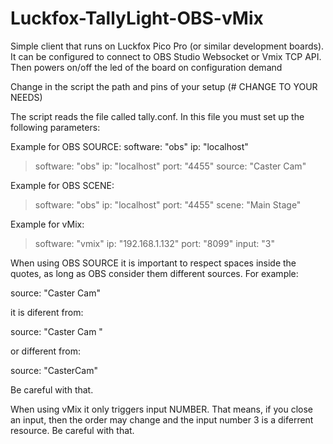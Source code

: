 # Luckfox-TallyLight-OBS-vMix
Simple client that runs on Luckfox Pico Pro (or similar development boards). It can be configured to connect to OBS Studio Websocket or Vmix TCP API. Then powers on/off the led of the board on configuration demand


Change in the script the path and pins of your setup (# CHANGE TO YOUR NEEDS)

The script reads the file called tally.conf. In this file you must set up the following parameters:

  Example for OBS SOURCE:
  software: "obs"
  ip: "localhost"
  
  >software: "obs"
  >ip: "localhost"
  >port: "4455"
  >source: "Caster Cam"
  
  Example for OBS SCENE:
  >software: "obs"
  >ip: "localhost"
  >port: "4455"
  >scene: "Main Stage"


  Example for vMix:
  >software: "vmix"
  >ip: "192.168.1.132"
  >port: "8099"
  >input: "3"


When using OBS SOURCE it is important to respect spaces inside the quotes, as long as OBS consider them different sources. For example:

source: "Caster Cam"

it is diferent from:

source: "Caster Cam "

or different from:

source: "CasterCam"

Be careful with that.


When using vMix it only triggers input NUMBER. That means, if you close an input, then the order may change and the input number 3 is a diferrent resource. Be careful with that.


